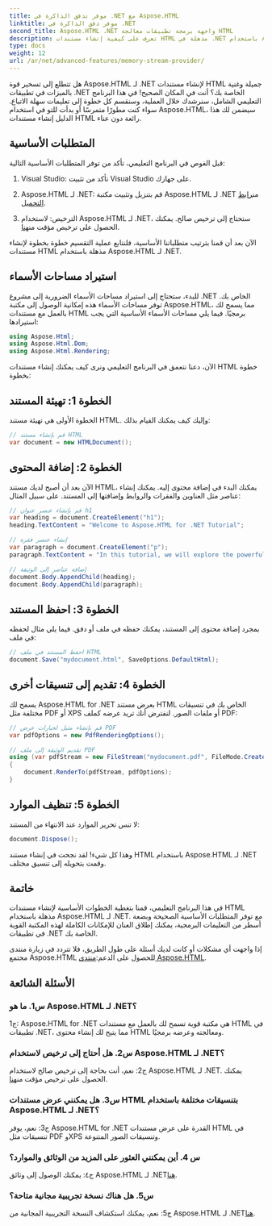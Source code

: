 ```yaml
---
title: موفر تدفق الذاكرة في .NET مع Aspose.HTML
linktitle: موفر دفق الذاكرة في .NET
second_title: Aspose.HTML .NET واجهة برمجة تطبيقات معالجة HTML
description: تعرف على كيفية إنشاء مستندات HTML مذهلة في .NET باستخدام Aspose.HTML. اتبع برنامجنا التعليمي خطوة بخطوة واكتشف قوة معالجة HTML.
type: docs
weight: 12
url: /ar/net/advanced-features/memory-stream-provider/
---
```


هل تتطلع إلى تسخير قوة Aspose.HTML لـ .NET لإنشاء مستندات HTML جميلة وغنية بالميزات في تطبيقات .NET الخاصة بك؟ أنت في المكان الصحيح! في هذا البرنامج التعليمي الشامل، سنرشدك خلال العملية، وسنقسم كل خطوة إلى تعليمات سهلة الاتباع. سواء كنت مطورًا متمرسًا أو بدأت للتو في استخدام Aspose.HTML، سيضمن لك هذا الدليل إنشاء مستندات HTML رائعة دون عناء.

## المتطلبات الأساسية

قبل الغوص في البرنامج التعليمي، تأكد من توفر المتطلبات الأساسية التالية:

1. Visual Studio: تأكد من تثبيت Visual Studio على جهازك.

2.  Aspose.HTML لـ .NET: قم بتنزيل وتثبيت مكتبة Aspose.HTML لـ .NET من[رابط التحميل](https://releases.aspose.com/html/net/).

3.  الترخيص: لاستخدام Aspose.HTML لـ .NET، ستحتاج إلى ترخيص صالح. يمكنك الحصول على ترخيص مؤقت من[هنا](https://purchase.aspose.com/temporary-license/).

الآن بعد أن قمنا بترتيب متطلباتنا الأساسية، فلنتابع عملية التقسيم خطوة بخطوة لإنشاء مستندات HTML مذهلة باستخدام Aspose.HTML لـ .NET.

## استيراد مساحات الأسماء

للبدء، ستحتاج إلى استيراد مساحات الأسماء الضرورية إلى مشروع .NET الخاص بك. توفر مساحات الأسماء هذه إمكانية الوصول إلى مكتبة Aspose.HTML، مما يسمح لك بالعمل مع مستندات HTML برمجيًا. فيما يلي مساحات الأسماء الأساسية التي يجب استيرادها:

```csharp
using Aspose.Html;
using Aspose.Html.Dom;
using Aspose.Html.Rendering;
```

الآن، دعنا نتعمق في البرنامج التعليمي ونرى كيف يمكنك إنشاء مستندات HTML خطوة بخطوة:

## الخطوة 1: تهيئة المستند

الخطوة الأولى هي تهيئة مستند HTML. وإليك كيف يمكنك القيام بذلك:

```csharp
// قم بإنشاء مستند HTML
var document = new HTMLDocument();
```

## الخطوة 2: إضافة المحتوى

الآن بعد أن أصبح لديك مستند HTML، يمكنك البدء في إضافة محتوى إليه. يمكنك إنشاء عناصر مثل العناوين والفقرات والروابط وإضافتها إلى المستند. على سبيل المثال:

```csharp
// قم بإنشاء عنصر عنوان h1
var heading = document.CreateElement("h1");
heading.TextContent = "Welcome to Aspose.HTML for .NET Tutorial";

// إنشاء عنصر فقرة
var paragraph = document.CreateElement("p");
paragraph.TextContent = "In this tutorial, we will explore the powerful features of Aspose.HTML for .NET.";

// إضافة عناصر إلى الوثيقة
document.Body.AppendChild(heading);
document.Body.AppendChild(paragraph);
```

## الخطوة 3: احفظ المستند

بمجرد إضافة محتوى إلى المستند، يمكنك حفظه في ملف أو دفق. فيما يلي مثال لحفظه في ملف:

```csharp
// احفظ المستند في ملف HTML
document.Save("mydocument.html", SaveOptions.DefaultHtml);
```

## الخطوة 4: تقديم إلى تنسيقات أخرى

يسمح لك Aspose.HTML for .NET بعرض مستند HTML الخاص بك في تنسيقات مختلفة مثل PDF أو XPS أو ملفات الصور. لنفترض أنك تريد عرضه كملف PDF:

```csharp
// قم بإنشاء مثيل لخيارات عرض PDF
var pdfOptions = new PdfRenderingOptions();

// تقديم الوثيقة إلى ملف PDF
using (var pdfStream = new FileStream("mydocument.pdf", FileMode.Create))
{
    document.RenderTo(pdfStream, pdfOptions);
}
```

## الخطوة 5: تنظيف الموارد

لا تنس تحرير الموارد عند الانتهاء من المستند:

```csharp
document.Dispose();
```

وهذا كل شيء! لقد نجحت في إنشاء مستند HTML باستخدام Aspose.HTML لـ .NET وقمت بتحويله إلى تنسيق مختلف.

## خاتمة

في هذا البرنامج التعليمي، قمنا بتغطية الخطوات الأساسية لإنشاء مستندات HTML مذهلة باستخدام Aspose.HTML لـ .NET. مع توفر المتطلبات الأساسية الصحيحة وبضعة أسطر من التعليمات البرمجية، يمكنك إطلاق العنان للإمكانات الكاملة لهذه المكتبة القوية في تطبيقات .NET الخاصة بك.

 إذا واجهت أي مشكلات أو كانت لديك أسئلة على طول الطريق، فلا تتردد في زيارة منتدى مجتمع Aspose.HTML للحصول على الدعم:[منتدى Aspose.HTML](https://forum.aspose.com/).

## الأسئلة الشائعة

### س1. ما هو Aspose.HTML لـ .NET؟

ج1: Aspose.HTML for .NET هي مكتبة قوية تسمح لك بالعمل مع مستندات HTML في تطبيقات .NET، مما يتيح لك إنشاء محتوى HTML ومعالجته وعرضه برمجيًا.

### س2. هل أحتاج إلى ترخيص لاستخدام Aspose.HTML لـ .NET؟

 ج2: نعم، أنت بحاجة إلى ترخيص صالح لاستخدام Aspose.HTML لـ .NET. يمكنك الحصول على ترخيص مؤقت من[هنا](https://purchase.aspose.com/temporary-license/).

### س3. هل يمكنني عرض مستندات HTML بتنسيقات مختلفة باستخدام Aspose.HTML لـ .NET؟

ج3: نعم، يوفر Aspose.HTML for .NET القدرة على عرض مستندات HTML في تنسيقات مثل PDF وXPS وتنسيقات الصور المتنوعة.

### س 4. أين يمكنني العثور على المزيد من الوثائق والموارد؟

 ج٤: يمكنك الوصول إلى وثائق Aspose.HTML لـ .NET[هنا](https://reference.aspose.com/html/net/).

### س5. هل هناك نسخة تجريبية مجانية متاحة؟

 ج5: نعم، يمكنك استكشاف النسخة التجريبية المجانية من Aspose.HTML لـ .NET[هنا](https://releases.aspose.com/).
